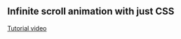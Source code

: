 ## Infinite scroll animation with just CSS

[Tutorial video](https://www.youtube.com/watch?v=Reu0hHbis5w)

